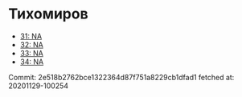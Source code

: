 # Тихомиров
- [31: NA](31.md)
- [32: NA](32.md)
- [33: NA](33.md)
- [34: NA](34.md)

Commit: 2e518b2762bce1322364d87f751a8229cb1dfad1
 fetched at: 20201129-100254
